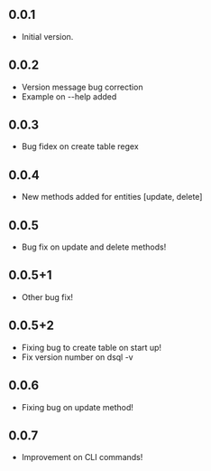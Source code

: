 ## 0.0.1

- Initial version.

## 0.0.2

- Version message bug correction
- Example on --help added

## 0.0.3

- Bug fidex on create table regex

## 0.0.4

- New methods added for entities [update, delete]

## 0.0.5

- Bug fix on update and delete methods!

## 0.0.5+1

- Other bug fix!

## 0.0.5+2

- Fixing bug to create table on start up!
- Fix version number on dsql -v

## 0.0.6

- Fixing bug on update method!

## 0.0.7

- Improvement on CLI commands!